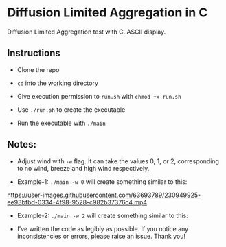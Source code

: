 # Diffusion Limited Aggregation in C

Diffusion Limited Aggregation test with C. ASCII display.

## Instructions

* Clone the repo

* `cd` into the working directory

* Give execution permission to `run.sh`  with `chmod +x run.sh`

* Use `./run.sh` to create the executable

* Run the executable with `./main`

## Notes:

* Adjust wind with `-w` flag. It can take the values 0, 1, or 2, corresponding to no wind, breeze and high wind respectively.

* Example-1: `./main -w 0` will create something similar to this:

https://user-images.githubusercontent.com/63693789/230949925-ee93bfbd-0334-4f98-9528-c982b37376c4.mp4

* Example-2: `./main -w 2` will create something similar to this:


* I've written the code as legibly as possible. If you notice any inconsistencies or errors, please raise an issue. Thank you!
